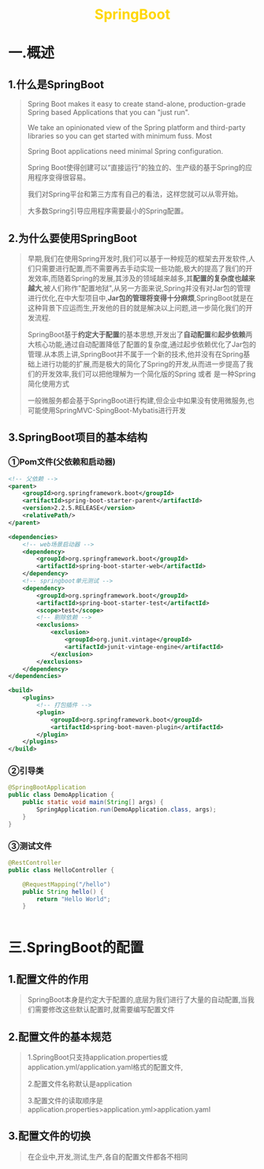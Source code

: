  <center><h1><b><font color='gold'>SpringBoot</font></b></h1></center>

# 一.概述

## 1.什么是SpringBoot

>Spring Boot makes it easy to create stand-alone, production-grade Spring based Applications that you can "just run".
>
>We take an opinionated view of the Spring platform and third-party  libraries so you can get started with minimum fuss. Most 
>
>Spring Boot  applications need minimal Spring configuration.
>
>Spring Boot使得创建可以“直接运行”的独立的、生产级的基于Spring的应用程序变得很容易。
>
>我们对Spring平台和第三方库有自己的看法，这样您就可以从零开始。
>
>大多数Spring引导应用程序需要最小的Spring配置。

## 2.为什么要使用SpringBoot

>早期,我们在使用Spring开发时,我们可以基于一种规范的框架去开发软件,人们只需要进行配置,而不需要再去手动实现一些功能,极大的提高了我们的开发效率,而随着Spring的发展,其涉及的领域越来越多,其**配置的复杂度也越来越大**,被人们称作"配置地狱",从另一方面来说,Spring并没有对Jar包的管理进行优化,在中大型项目中,**Jar包的管理将变得十分麻烦**,SpringBoot就是在这种背景下应运而生,开发他的目的就是解决以上问题,进一步简化我们的开发流程.
>
>SpringBoot基于**约定大于配置**的基本思想,开发出了**自动配置**和**起步依赖**两大核心功能,通过自动配置降低了配置的复杂度,通过起步依赖优化了Jar包的管理.从本质上讲,SpringBoot并不属于一个新的技术,他并没有在Spring基础上进行功能的扩展,而是极大的简化了Spring的开发,从而进一步提高了我们的开发效率,我们可以把他理解为一个简化版的Spring 或者 是一种Spring 简化使用方式
>
>一般微服务都会基于SpringBoot进行构建,但企业中如果没有使用微服务,也可能使用SpringMVC-SpingBoot-Mybatis进行开发

## 3.SpringBoot项目的基本结构

### ①Pom文件(父依赖和启动器)

```xml
<!-- 父依赖 -->
<parent>
    <groupId>org.springframework.boot</groupId>
    <artifactId>spring-boot-starter-parent</artifactId>
    <version>2.2.5.RELEASE</version>
    <relativePath/>
</parent>

<dependencies>
    <!-- web场景启动器 -->
    <dependency>
        <groupId>org.springframework.boot</groupId>
        <artifactId>spring-boot-starter-web</artifactId>
    </dependency>
    <!-- springboot单元测试 -->
    <dependency>
        <groupId>org.springframework.boot</groupId>
        <artifactId>spring-boot-starter-test</artifactId>
        <scope>test</scope>
        <!-- 剔除依赖 -->
        <exclusions>
            <exclusion>
                <groupId>org.junit.vintage</groupId>
                <artifactId>junit-vintage-engine</artifactId>
            </exclusion>
        </exclusions>
    </dependency>
</dependencies>

<build>
    <plugins>
        <!-- 打包插件 -->
        <plugin>
            <groupId>org.springframework.boot</groupId>
            <artifactId>spring-boot-maven-plugin</artifactId>
        </plugin>
    </plugins>
</build>
```

### ②引导类

```java
@SpringBootApplication
public class DemoApplication {
    public static void main(String[] args) {
        SpringApplication.run(DemoApplication.class, args);
    }
}
```

### ③测试文件

```java
@RestController
public class HelloController {

    @RequestMapping("/hello")
    public String hello() {
        return "Hello World";
    }
  
```

## 

# 三.SpringBoot的配置

## 1.配置文件的作用

>SpringBoot本身是约定大于配置的,底层为我们进行了大量的自动配置,当我们需要修改这些默认配置时,就需要编写配置文件

## 2.配置文件的基本规范

>1.SpringBoot只支持application.properties或application.yml/application.yaml格式的配置文件,
>
>2.配置文件名称默认是application
>
>3.配置文件的读取顺序是application.properties>application.yml>application.yaml

## 3.配置文件的切换

>在企业中,开发,测试,生产,各自的配置文件都各不相同


